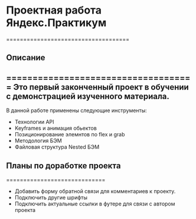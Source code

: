 # Проектная работа Яндекс.Практикум
====================================

## Описание
====================================
Это первый законченный проект в обучении с демонстрацией изученного материала.
-----------------------------
В данной работе применены следующие инструменты:
+ Технологии API
+ Keyframes и анимация обьектов
+ Позиционирование элемнтов по flex и grab
+ Методология БЭМ
+ Файловая структура Nested БЭМ

## Планы по доработке проекта
=============================
+ Добавить форму обратной связи для комментариев к проекту.
+ Подключить другие шрифты
+ Подключить актуальные ссылки в футере для связи с автором проекта